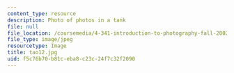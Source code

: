 ```yaml
---
content_type: resource
description: Photo of photos in a tank
file: null
file_location: /coursemedia/4-341-introduction-to-photography-fall-2002/f5c76b70b81ceba8c23c24f7c32f2090_tao12.jpg
file_type: image/jpeg
resourcetype: Image
title: tao12.jpg
uid: f5c76b70-b81c-eba8-c23c-24f7c32f2090
---
```

